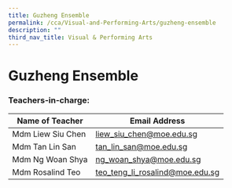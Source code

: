 ```yaml
---
title: Guzheng Ensemble
permalink: /cca/Visual-and-Performing-Arts/guzheng-ensemble
description: ""
third_nav_title: Visual & Performing Arts
---
```

# **Guzheng Ensemble**

### Teachers-in-charge:

| Name of Teacher 	| Email Address 	|
|---	|---	|
| Mdm Liew Siu Chen 	| liew_siu_chen@moe.edu.sg 	|
| Mdm Tan Lin San 	| tan_lin_san@moe.edu.sg 	|
| Mdm Ng Woan Shya 	| ng_woan_shya@moe.edu.sg 	|
| Mdm Rosalind Teo 	| teo_teng_li_rosalind@moe.edu.sg 	|
